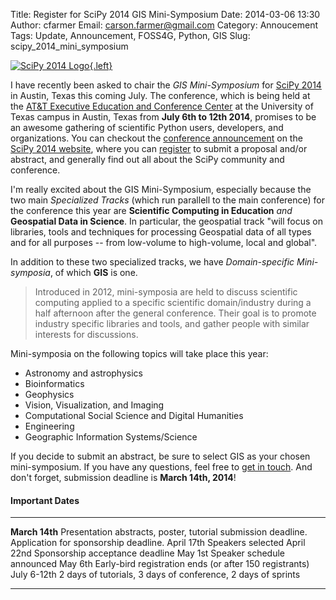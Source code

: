 Title: Register for SciPy 2014 GIS Mini-Symposium
Date: 2014-03-06 13:30
Author: cfarmer
Email: carson.farmer@gmail.com
Category: Annoucement
Tags: Update, Announcement, FOSS4G, Python, GIS
Slug: scipy_2014_mini_symposium

[![SciPy 2014 Logo][image]{.left}][scipy]

I have recently been asked to chair the *GIS Mini-Symposium* for [SciPy 2014][scipy] in Austin, Texas this coming July. The conference, which is being held at the [AT&T Executive Education and Conference Center][conf-map] at the University of Texas campus in Austin, Texas from **July 6th to 12th 2014**, promises to be an awesome gathering of scientific Python users, developers, and organizations. You can checkout the [conference announcement][about] on the [SciPy 2014 website][scipy], where you can [register][sign-up] to submit a proposal and/or abstract, and generally find out all about the SciPy community and conference.

<!--more-->

I'm really excited about the GIS Mini-Symposium, especially because the two main *Specialized Tracks* (which run parallell to the main conference) for the conference this year are **Scientific Computing in Education** *and* **Geospatial Data in Science**. In particular, the geospatial track "will focus on libraries, tools and techniques for processing Geospatial data of all types and for all purposes -- from low-volume to high-volume, local and global".

In addition to these two specialized tracks, we have *Domain-specific Mini-symposia*, of which **GIS** is one.

> Introduced in 2012, mini-symposia are held to discuss scientific computing applied to a specific scientific domain/industry during a half afternoon after the general conference. Their goal is to promote industry specific libraries and tools, and gather people with similar interests for discussions.

Mini-symposia on the following topics will take place this year:

* Astronomy and astrophysics
* Bioinformatics
* Geophysics
* Vision, Visualization, and Imaging
* Computational Social Science and Digital Humanities
* Engineering
* Geographic Information Systems/Science

If you decide to submit an abstract, be sure to select GIS as your chosen mini-symposium. If you have any questions, feel free to [get in touch][me]. And don't forget, submission deadline is **March 14th, 2014**!

#### Important Dates

--------------    -----------------------------------
**March 14th**    Presentation abstracts, poster, tutorial submission deadline. Application for sponsorship deadline.
April 17th        Speakers selected
April 22nd        Sponsorship acceptance deadline
May 1st           Speaker schedule announced
May 6th           Early-bird registration ends (or after 150 registrants)
July 6-12th       2 days of tutorials, 3 days of conference, 2 days of sprints
--------------    -----------------------------------

[scipy]: https://conference.scipy.org/scipy2014/
[about]: https://conference.scipy.org/scipy2014/about/
[conf-map]: https://www.google.com/maps/place/AT%26T+Executive+Education+and+Conference+Center/@30.282362,-97.7401074,17z/data=!3m1!4b1!4m2!3m1!1s0x0:0x7ef52b1ad3321879
[sign-up]: https://conference.scipy.org/scipy2014/account/signup/
[me]: http://www.carsonfarmer.com/contact/
[image]: {filename}/images/scipy2014_logo_simple.png
